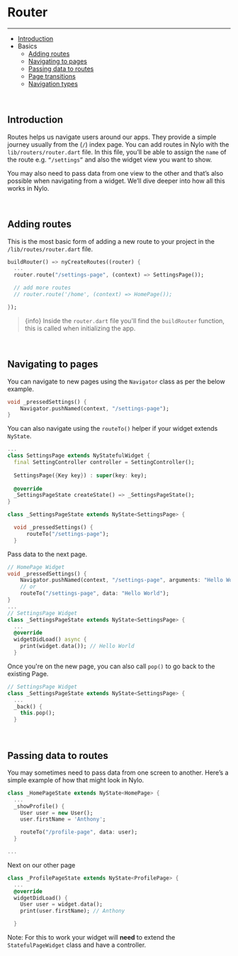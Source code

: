 # Router

---

<a name="section-1"></a>
- [Introduction](#introduction "Introduction")
- Basics
  - [Adding routes](#adding-routes "Adding routes")
  - [Navigating to pages](#navigating-to-pages "Navigating to pages")
  - [Passing data to routes](#passing-data-to-routes "Passing data to routes")
  - [Page transitions](#page-transitions "Page transitions")
  - [Navigation types](#navigation-types "Navigation types")


<a name="introduction"></a>
<br>
## Introduction

Routes helps us navigate users around our apps. They provide a simple journey usually from the (`/`) index page. You can add routes in Nylo with the `lib/routers/router.dart` file. In this file, you’ll be able to assign the `name` of the route e.g. `“/settings”` and also the widget view you want to show.

You may also need to pass data from one view to the other and that’s also possible when navigating from a widget. We’ll dive deeper into how all this works in Nylo. 

<a name="adding-routes"></a>
<br>

## Adding routes

This is the most basic form of adding a new route to your project in the `/lib/routes/router.dart` file.

``` dart
buildRouter() => nyCreateRoutes((router) {
  ...
  router.route("/settings-page", (context) => SettingsPage());

  // add more routes
  // router.route('/home', (context) => HomePage());

});
```

> {info} Inside the `router.dart` file you'll find the `buildRouter` function, this is called when initializing the app.

<a name="navigating-to-pages"></a>
<br>

## Navigating to pages

You can navigate to new pages using the `Navigator` class as per the below example.

``` dart
void _pressedSettings() {
    Navigator.pushNamed(context, "/settings-page");
}
```

You can also navigate using the `routeTo()` helper if your widget extends `NyState`.

``` dart
...
class SettingsPage extends NyStatefulWidget {
  final SettingController controller = SettingController();
  
  SettingsPage({Key key}) : super(key: key);
  
  @override
  _SettingsPageState createState() => _SettingsPageState();
}

class _SettingsPageState extends NyState<SettingsPage> {

  void _pressedSettings() {
      routeTo("/settings-page");
  }
```

Pass data to the next page.
``` dart
// HomePage Widget
void _pressedSettings() {
    Navigator.pushNamed(context, "/settings-page", arguments: "Hello World");
    // or
    routeTo("/settings-page", data: "Hello World");
}
...
// SettingsPage Widget
class _SettingsPageState extends NyState<SettingsPage> {
  ...
  @override
  widgetDidLoad() async {
    print(widget.data()); // Hello World
  }
```

Once you're on the new page, you can also call `pop()` to go back to the existing Page.
``` dart
// SettingsPage Widget
class _SettingsPageState extends NyState<SettingsPage> {
  ...
  _back() {
    this.pop();
  }
```

<a name="passing-data-to-routes"></a>
<br>

## Passing data to routes

You may sometimes need to pass data from one screen to another. Here’s a simple example of how that might look in Nylo.

``` dart
class _HomePageState extends NyState<HomePage> {
  ...
  _showProfile() {
    User user = new User();
    user.firstName = 'Anthony';

    routeTo("/profile-page", data: user);
  }

...
```

Next on our other page

``` dart 
class _ProfilePageState extends NyState<ProfilePage> {
  ...
  @override
  widgetDidLoad() {
    User user = widget.data();
    print(user.firstName); // Anthony

  }
```

Note: For this to work your widget will **need** to extend the `StatefulPageWidget` class and have a controller.